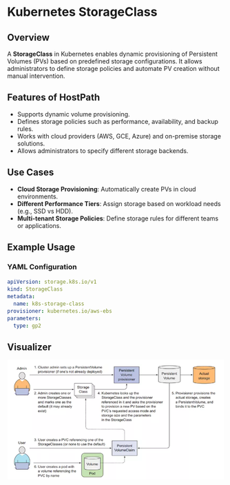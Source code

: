 # Kubernetes StorageClass

## Overview

A **StorageClass** in Kubernetes enables dynamic provisioning of Persistent Volumes (PVs) based on predefined storage configurations. It allows administrators to define storage policies and automate PV creation without manual intervention.

## Features of HostPath

- Supports dynamic volume provisioning.
- Defines storage policies such as performance, availability, and backup rules.
- Works with cloud providers (AWS, GCE, Azure) and on-premise storage solutions.
- Allows administrators to specify different storage backends.

## Use Cases

- **Cloud Storage Provisioning**: Automatically create PVs in cloud environments.
- **Different Performance Tiers**: Assign storage based on workload needs (e.g., SSD vs HDD).
- **Multi-tenant Storage Policies**: Define storage rules for different teams or applications.

## Example Usage

### YAML Configuration

```yaml
apiVersion: storage.k8s.io/v1
kind: StorageClass
metadata:
  name: k8s-storage-class
provisioner: kubernetes.io/aws-ebs
parameters:
  type: gp2
```

## Visualizer

![StorageClass](../../images/persistent-volumes/storage-class.png)
